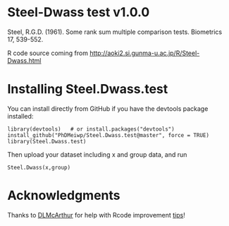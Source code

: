 # Steel-Dwass test v1.0.0

Steel, R.G.D. (1961). Some rank sum multiple comparison tests. Biometrics 17, 539-552.

R code source coming from http://aoki2.si.gunma-u.ac.jp/R/Steel-Dwass.html

# Installing Steel.Dwass.test

You can install directly from GitHub if you have the devtools package installed:

    library(devtools)   # or install.packages("devtools")
	install_github("PhDMeiwp/Steel.Dwass.test@master", force = TRUE)
	library(Steel.Dwass.test)

Then upload your dataset including x and group data, and run 

    Steel.Dwass(x,group)

# Acknowledgments

Thanks to [DLMcArthur](https://disqus.com/by/dlmcarthur/) for help with Rcode improvement [tips](https://meiweiping.github.io/Steel-Dwass-test-in-R-Kruskal-Wallis-post-hoc-test/#comments)!